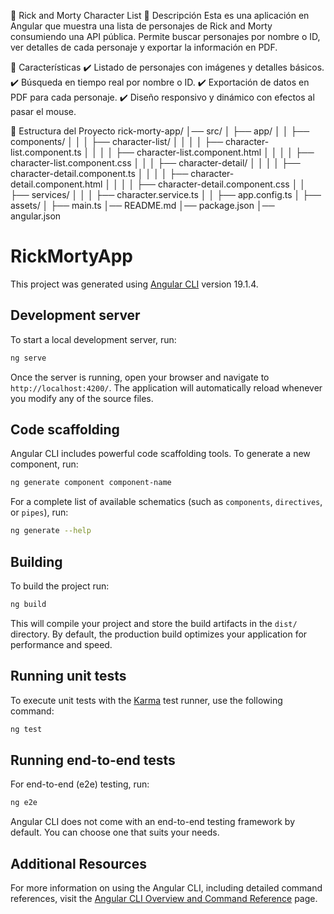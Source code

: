 📌 Rick and Morty Character List
📝 Descripción
Esta es una aplicación en Angular que muestra una lista de personajes de Rick and Morty consumiendo una API pública. Permite buscar personajes por nombre o ID, ver detalles de cada personaje y exportar la información en PDF.

🚀 Características
✔️ Listado de personajes con imágenes y detalles básicos.
✔️ Búsqueda en tiempo real por nombre o ID.
✔️ Exportación de datos en PDF para cada personaje.
✔️ Diseño responsivo y dinámico con efectos al pasar el mouse.

📂 Estructura del Proyecto
rick-morty-app/
│── src/
│   ├── app/
│   │   ├── components/
│   │   │   ├── character-list/
│   │   │   │   ├── character-list.component.ts
│   │   │   │   ├── character-list.component.html
│   │   │   │   ├── character-list.component.css
│   │   │   ├── character-detail/
│   │   │   │   ├── character-detail.component.ts
│   │   │   │   ├── character-detail.component.html
│   │   │   │   ├── character-detail.component.css
│   │   ├── services/
│   │   │   ├── character.service.ts
│   │   ├── app.config.ts
│   ├── assets/
│   ├── main.ts
│── README.md
│── package.json
│── angular.json

# RickMortyApp

This project was generated using [Angular CLI](https://github.com/angular/angular-cli) version 19.1.4.

## Development server

To start a local development server, run:

```bash
ng serve
```

Once the server is running, open your browser and navigate to `http://localhost:4200/`. The application will automatically reload whenever you modify any of the source files.

## Code scaffolding

Angular CLI includes powerful code scaffolding tools. To generate a new component, run:

```bash
ng generate component component-name
```

For a complete list of available schematics (such as `components`, `directives`, or `pipes`), run:

```bash
ng generate --help
```

## Building

To build the project run:

```bash
ng build
```

This will compile your project and store the build artifacts in the `dist/` directory. By default, the production build optimizes your application for performance and speed.

## Running unit tests

To execute unit tests with the [Karma](https://karma-runner.github.io) test runner, use the following command:

```bash
ng test
```

## Running end-to-end tests

For end-to-end (e2e) testing, run:

```bash
ng e2e
```

Angular CLI does not come with an end-to-end testing framework by default. You can choose one that suits your needs.

## Additional Resources

For more information on using the Angular CLI, including detailed command references, visit the [Angular CLI Overview and Command Reference](https://angular.dev/tools/cli) page.



